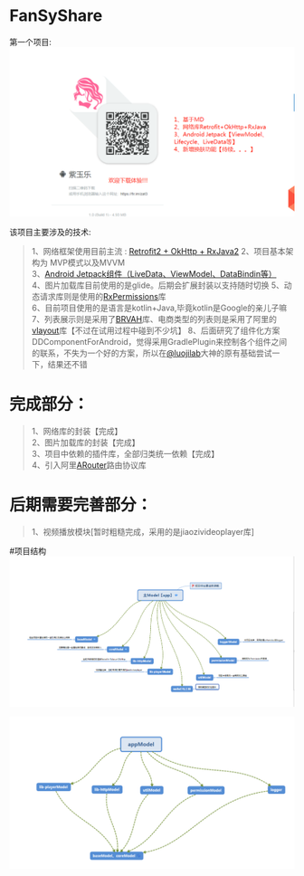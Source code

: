 # FanSyShare
第一个项目:
![](./screenshot/img_0.jpg)


该项目主要涉及的技术:

>1、网络框架使用目前主流 : [Retrofit2 + OkHttp + RxJava2][1]
>2、项目基本架构为 MVP模式以及MVVM                          
>3、[Android Jetpack组件（LiveData、ViewModel、DataBindin等）][2]                                    
>4、图片加载库目前使用的是glide。后期会扩展封装以支持随时切换
>5、动态请求库则是使用的[RxPermissions][3]库                           
>6、目前项目使用的是语言是kotlin+Java,毕竟kotlin是Google的亲儿子嘛                                                  
>7、列表展示则是采用了[BRVAH][4]库、电商类型的列表则是采用了阿里的[vlayout][5]库【不过在试用过程中碰到不少坑】
>8、后面研究了组件化方案DDComponentForAndroid，觉得采用GradlePlugin来控制各个组件之间的联系，不失为一个好的方案，所以在[@luojilab][7]大神的原有基础尝试一下，结果还不错





# 完成部分：
        
>1、网络库的封装【完成】                                         
>2、图片加载库的封装【完成】                                          
>3、项目中依赖的插件库，全部归类统一依赖【完成】     
>4、引入阿里[ARouter][7]路由协议库
                               

# 后期需要完善部分： 
>1、视频播放模块[暂时粗糙完成，采用的是jiaozivideoplayer库]             

#项目结构
![](./screenshot/img_1.png)

![](./screenshot/img_2.png)


  [1]: http://square.github.io/retrofit/
  [2]: https://developer.android.google.cn/jetpack/
  [3]: https://github.com/tbruyelle/RxPermissions/tree/4c4d4e1e84ad1fcf390342c493c8ed09b5e613ca
  [4]: https://github.com/CymChad/BaseRecyclerViewAdapterHelper
  [5]: https://github.com/alibaba/vlayout
  [6]: https://github.com/luojilab/DDComponentForAndroid
  [7]: https://github.com/alibaba/ARouter